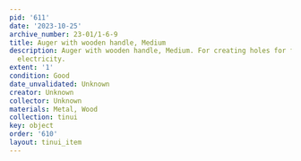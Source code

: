 ```yaml
---
pid: '611'
date: '2023-10-25'
archive_number: 23-01/1-6-9
title: Auger with wooden handle, Medium
description: Auger with wooden handle, Medium. For creating holes for fencing before
  electricity.
extent: '1'
condition: Good
date_unvalidated: Unknown
creator: Unknown
collector: Unknown
materials: Metal, Wood
collection: tinui
key: object
order: '610'
layout: tinui_item
---
```

